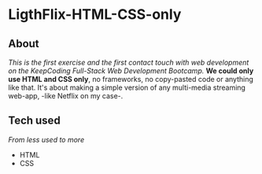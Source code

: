 # LigthFlix-HTML-CSS-only

## About
*This is the first exercise and the first contact touch with web development on the KeepCoding Full-Stack Web Development Bootcamp.*
**We could only use HTML and CSS only**, no frameworks, no copy-pasted code or anything like that.
It's about making a simple version of any multi-media streaming web-app, -like Netflix on my case-.

## Tech used
*From less used to more*
+ HTML
+ CSS
